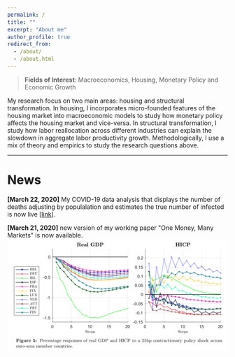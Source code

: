 ```yaml
---
permalink: /
title: ""
excerpt: "About me"
author_profile: true
redirect_from: 
  - /about/
  - /about.html
---
```


> **Fields of Interest**: Macroeconomics, Housing, Monetary Policy and Economic Growth


My research focus on two main areas: housing and structural transformation. In housing, I incorporates micro-founded features of the housing market into macroeconomic models to study how monetary policy affects the housing market and vice-versa. In structural transformation, I study how labor reallocation across different industries can explain the slowdown in aggregate labor productivity growth. Methodologically, I use a mix of theory and empirics to study the research questions above. 

---

**News**
======

**[March 22, 2020]** My COVID-19 data analysis that displays the number of deaths adjusting by populalation and estimates the true number of infected is now live [[link](https://covid19dashboards.com)].

**[March 21, 2020]** new version of my working paper "One Money, Many Markets" is now available.
![alt text](/images/onemoney_news.png)




